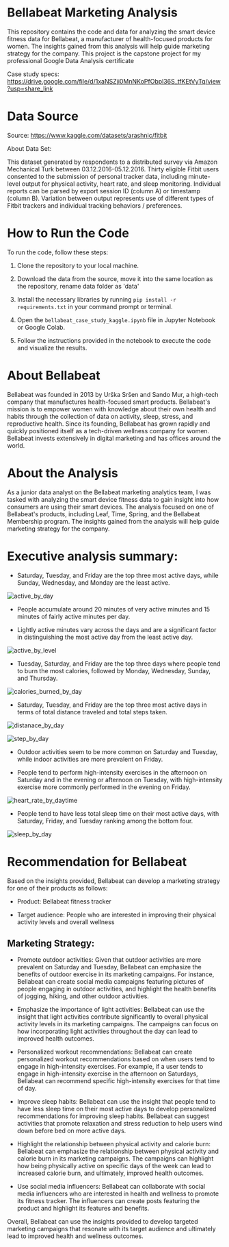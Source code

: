 # Bellabeat Marketing Analysis

This repository contains the code and data for analyzing the smart device fitness data for Bellabeat, a manufacturer of health-focused products for women. The insights gained from this analysis will help guide marketing strategy for the company. This project is the capstone project for my professional Google Data Analysis certificate

Case study specs: https://drive.google.com/file/d/1xaNSZji0MnNKoPfObpl36S_tfKEtVyTq/view?usp=share_link

# Data Source

Source: https://www.kaggle.com/datasets/arashnic/fitbit

About Data Set: 

This dataset generated by respondents to a distributed survey via Amazon Mechanical Turk between 03.12.2016-05.12.2016. Thirty eligible Fitbit users consented to the submission of personal tracker data, including minute-level output for physical activity, heart rate, and sleep monitoring. Individual reports can be parsed by export session ID (column A) or timestamp (column B). Variation between output represents use of different types of Fitbit trackers and individual tracking behaviors / preferences.

# How to Run the Code

To run the code, follow these steps:

1. Clone the repository to your local machine.

2. Download the data from the source, move it into the same location as the repository, rename data folder as 'data'

3. Install the necessary libraries by running `pip install -r requirements.txt` in your command prompt or terminal.

4. Open the `bellabeat_case_study_kaggle.ipynb` file in Jupyter Notebook or Google Colab.

5. Follow the instructions provided in the notebook to execute the code and visualize the results.

# About Bellabeat
Bellabeat was founded in 2013 by Urška Sršen and Sando Mur, a high-tech company that manufactures health-focused smart products. Bellabeat's mission is to empower women with knowledge about their own health and habits through the collection of data on activity, sleep, stress, and reproductive health. Since its founding, Bellabeat has grown rapidly and quickly positioned itself as a tech-driven wellness company for women. Bellabeat invests extensively in digital marketing and has offices around the world.

# About the Analysis
As a junior data analyst on the Bellabeat marketing analytics team, I was tasked with analyzing the smart device fitness data to gain insight into how consumers are using their smart devices. The analysis focused on one of Bellabeat's products, including Leaf, Time, Spring, and the Bellabeat Membership program. The insights gained from the analysis will help guide marketing strategy for the company.

# Executive analysis summary:

- Saturday, Tuesday, and Friday are the top three most active days, while Sunday, Wednesday, and Monday are the least active.

![active_by_day](https://github.com/qvunguyen/google_data_analyst_capstone/blob/main/plots/avg_active_minutes_vs_sedentary_by_day.png?raw=true)

- People accumulate around 20 minutes of very active minutes and 15 minutes of fairly active minutes per day.

- Lightly active minutes vary across the days and are a significant factor in distinguishing the most active day from the least active day.

![active_by_level](https://github.com/qvunguyen/google_data_analyst_capstone/blob/main/plots/avg_active_minutes_by_level.png?raw=true)

- Tuesday, Saturday, and Friday are the top three days where people tend to burn the most calories, followed by Monday, Wednesday, Sunday, and Thursday.

![calories_burned_by_day](https://github.com/qvunguyen/google_data_analyst_capstone/blob/main/plots/avg_cal_burned_by_day.png?raw=true)

- Saturday, Tuesday, and Friday are the top three most active days in terms of total distance traveled and total steps taken.

![distanace_by_day](https://github.com/qvunguyen/google_data_analyst_capstone/blob/main/plots/avg_dist_by_day.png?raw=true)

![step_by_day](https://github.com/qvunguyen/google_data_analyst_capstone/blob/main/plots/avg_step_by_day.png?raw=true)

- Outdoor activities seem to be more common on Saturday and Tuesday, while indoor activities are more prevalent on Friday.

- People tend to perform high-intensity exercises in the afternoon on Saturday and in the evening or afternoon on Tuesday, with high-intensity exercise more commonly performed in the evening on Friday.

![heart_rate_by_daytime](https://github.com/qvunguyen/google_data_analyst_capstone/blob/main/plots/avg_heart_rate_by_day_and_daytime.png?raw=true)

- People tend to have less total sleep time on their most active days, with Saturday, Friday, and Tuesday ranking among the bottom four.

![sleep_by_day](https://github.com/qvunguyen/google_data_analyst_capstone/blob/main/plots/avg_sleep_by_day.png?raw=true)


# Recommendation for Bellabeat

Based on the insights provided, Bellabeat can develop a marketing strategy for one of their products as follows:

- Product: Bellabeat fitness tracker

- Target audience: People who are interested in improving their physical activity levels and overall wellness

## Marketing Strategy:

- Promote outdoor activities: Given that outdoor activities are more prevalent on Saturday and Tuesday, Bellabeat can emphasize the benefits of outdoor exercise in its marketing campaigns. For instance, Bellabeat can create social media campaigns featuring pictures of people engaging in outdoor activities, and highlight the health benefits of jogging, hiking, and other outdoor activities.

- Emphasize the importance of light activities: Bellabeat can use the insight that light activities contribute significantly to overall physical activity levels in its marketing campaigns. The campaigns can focus on how incorporating light activities throughout the day can lead to improved health outcomes.

- Personalized workout recommendations: Bellabeat can create personalized workout recommendations based on when users tend to engage in high-intensity exercises. For example, if a user tends to engage in high-intensity exercise in the afternoon on Saturdays, Bellabeat can recommend specific high-intensity exercises for that time of day.

- Improve sleep habits: Bellabeat can use the insight that people tend to have less sleep time on their most active days to develop personalized recommendations for improving sleep habits. Bellabeat can suggest activities that promote relaxation and stress reduction to help users wind down before bed on more active days.

- Highlight the relationship between physical activity and calorie burn: Bellabeat can emphasize the relationship between physical activity and calorie burn in its marketing campaigns. The campaigns can highlight how being physically active on specific days of the week can lead to increased calorie burn, and ultimately, improved health outcomes.

- Use social media influencers: Bellabeat can collaborate with social media influencers who are interested in health and wellness to promote its fitness tracker. The influencers can create posts featuring the product and highlight its features and benefits.

Overall, Bellabeat can use the insights provided to develop targeted marketing campaigns that resonate with its target audience and ultimately lead to improved health and wellness outcomes.
